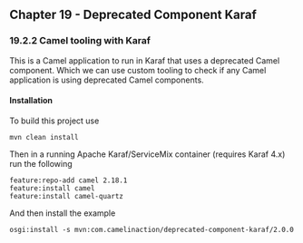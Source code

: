 Chapter 19 - Deprecated Component Karaf
---------------------------------------

### 19.2.2 Camel tooling with Karaf

This is a Camel application to run in Karaf that uses a deprecated Camel component.
Which we can use custom tooling to check if any Camel application is using deprecated Camel components.

#### Installation

To build this project use

    mvn clean install

Then in a running Apache Karaf/ServiceMix container (requires Karaf 4.x) run the following

    feature:repo-add camel 2.18.1
    feature:install camel
    feature:install camel-quartz

And then install the example

    osgi:install -s mvn:com.camelinaction/deprecated-component-karaf/2.0.0

